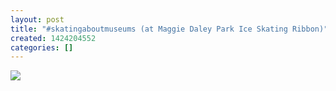 ```yaml
---
layout: post
title: "#skatingaboutmuseums (at Maggie Daley Park Ice Skating Ribbon)"
created: 1424204552
categories: []
---
```

<img src="http://40.media.tumblr.com/dd581014c8268dec5eb9923e48f366fb/tumblr_njxn9kJuhM1rsr8w3o1_500.jpg"/><br/><br/>
